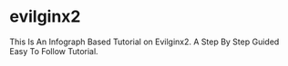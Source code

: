 # evilginx2
This Is An Infograph Based Tutorial on Evilginx2. A Step By Step Guided Easy To Follow Tutorial.
